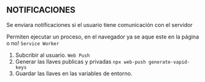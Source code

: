 ## NOTIFICACIONES

Se enviara notificaciones si el usuario tiene comunicación con el servidor

Permiten ejecutar un proceso, en el navegador ya se aque este en la página o no!
`Service Worker`

1. Subcribir al usuario. `Web Push`
2. Generar las llaves publicas y privadas
    `npx web-push generate-vapid-keys`
3. Guardar las llaves en las variables de entorno.